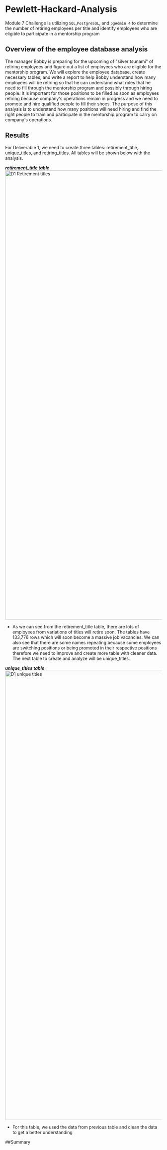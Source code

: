 # Pewlett-Hackard-Analysis
Module 7 Challenge is utilizing `SQL`,`PostgreSQL`, and `pgAdmin 4` to determine the number of retiring employees per title and identify employees who are eligible to participate in a mentorship program

## Overview of the employee database analysis
The manager Bobby is preparing for the upcoming of "silver tsunami" of retiring employees and figure out a list of employees who are eligible for the mentorship program. We will explore the employee database, create necessary tables, and write a report to help Bobby understand how many employees will be retiring so that he can understand what roles that he need to fill through the mentorship program and possibly through hiring people. It is important for those positions to be filled as soon as employees retiring because company's operations remain in progress and we need to promote and hire qualified people to fill their shoes. The purpose of this analysis is to understand how many positions will need hiring and find the right people to train and participate in the mentorship program to carry on company's operations.

## Results
For Deliverable 1, we need to create three tables: retirement_title, unique_titles, and retiring_titles. All tables will be shown below with the analysis. 

***retirement_title table***
<img width="1440" alt="D1 Retirement titles" src="https://user-images.githubusercontent.com/95068439/153721354-7e7f2b75-74f6-4465-a727-23e3ad5523bb.png">
* As we can see from the retirement_title table, there are lots of employees from variations of titles will retire soon. The tables have 133,776 rows which will soon become a massive job vacancies. We can also see that there are some names repeating because some employees are switching positions or being promoted in their respective positions therefore we need to improve and create more table with cleaner data. The next table to create and analyze will be unique_titles. 

***unique_titles table***
<img width="1440" alt="D1 unique titles" src="https://user-images.githubusercontent.com/95068439/153721673-809f0d8a-7dc4-40fa-a655-674bec0b9c27.png">
* For this table, we used the data from previous table and clean the data to get a better understanding 



##Summary
